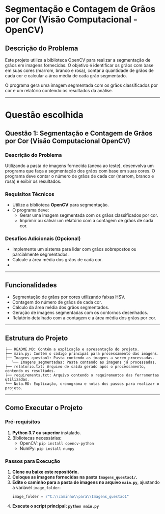 # Segmentação e Contagem de Grãos por Cor (Visão Computacional - OpenCV)

## Descrição do Problema
Este projeto utiliza a biblioteca OpenCV para realizar a segmentação de grãos em imagens fornecidas. O objetivo é identificar os grãos com base em suas cores (marrom, branco e rosa), contar a quantidade de grãos de cada cor e calcular a área média de cada grão segmentado.  

O programa gera uma imagem segmentada com os grãos classificados por cor e um relatório contendo os resultados da análise.  

---
# Questão escolhida

## Questão 1: Segmentação e Contagem de Grãos por Cor (Visão Computacional OpenCV)

### Descrição do Problema
Utilizando a pasta de imagens fornecida (anexa ao teste), desenvolva um programa que faça a segmentação dos grãos com base em suas cores. O programa deve contar o número de grãos de cada cor (marrom, branco e rosa) e exibir os resultados.

### Requisitos Técnicos
- Utilize a biblioteca **OpenCV** para segmentação.
- O programa deve:
  - Gerar uma imagem segmentada com os grãos classificados por cor.
  - Imprimir ou salvar um relatório com a contagem de grãos de cada cor.

### Desafios Adicionais (Opcional)
- Implemente um sistema para lidar com grãos sobrepostos ou parcialmente segmentados.
- Calcule a área média dos grãos de cada cor.
- 
---

## Funcionalidades
- Segmentação de grãos por cores utilizando faixas HSV.
- Contagem do número de grãos de cada cor.
- Cálculo da área média dos grãos segmentados.
- Geração de imagens segmentadas com os contornos desenhados.
- Relatório detalhado com a contagem e a área média dos grãos por cor.  

---
## Estrutura do Projeto

```
├── README.MD: Contém a explicação e apresentação do projeto.
├── main.py: Contém o código principal para processamento das imagens.
├── Imagens_questao1: Pasta contendo as imagens a serem processadas.
   └── Imagens_segmentadas: Pasta contendo as imagens já processadas.
├── relatorio.txt: Arquivo de saída gerado após o processamento, contendo os resultados.  
├── requirements.txt: Arquivo contendo o requirementos das ferramentas utilizadas.  
└── Nota.MD: Explicação, cronograma e notas dos passos para realizar o projeto.
```
---

## Como Executar o Projeto
### Pré-requisitos
1. **Python 3.7 ou superior** instalado.
2. Bibliotecas necessárias:
   - OpenCV: `pip install opencv-python`
   - NumPy: `pip install numpy`

### Passos para Execução
1. **Clone ou baixe este repositório.**
2. **Coloque as imagens fornecidas na pasta `Imagens_questao1/`.**
3. **Edite o caminho para a pasta de imagens no arquivo `main.py`**, ajustando a variável `image_folder`:
   ```python
   image_folder = r"C:\\caminho\\para\\Imagens_questao1"
4. **Execute o script principal: `python main.py`**

